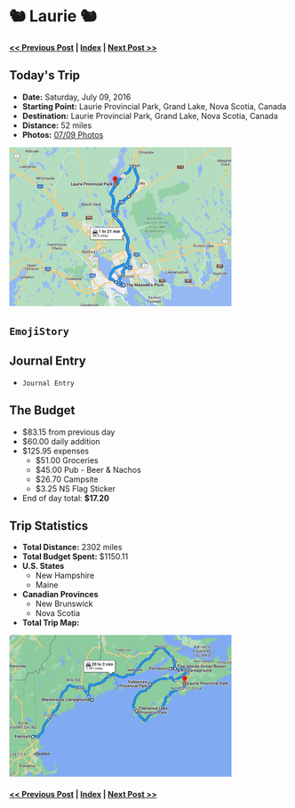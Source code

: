 # 🐿  Laurie 🐿

#### [<< Previous Post](https://jay-d.me/2016RT-07-08) | [Index](../../README.md) | [Next Post >>](https://jay-d.me/2016RT-07-10)

## Today's Trip
* **Date:** Saturday, July 09, 2016
* **Starting Point:** Laurie Provincial Park, Grand Lake, Nova Scotia, Canada
* **Destination:** Laurie Provincial Park, Grand Lake, Nova Scotia, Canada
* **Distance:** 52 miles
* **Photos:** [07/09 Photos](https://jay-d.me/2016RT-07-09-photos)

<img src="../maps/day/07-09.png" alt="day map" width="400"/>

##  `EmojiStory`

## Journal Entry

* `Journal Entry`

## The Budget

* $83.15 from previous day
* $60.00 daily addition
* $125.95 expenses
  * $51.00	Groceries
  * $45.00	Pub - Beer & Nachos
  * $26.70	Campsite
  * $3.25	NS Flag Sticker
* End of day total: **$17.20**

## Trip Statistics

* **Total Distance:** 2302 miles
* **Total Budget Spent:** $1150.11
* **U.S. States**
  * New Hampshire
  * Maine
* **Canadian Provinces**
  * New Brunswick
  * Nova Scotia
* **Total Trip Map:**

<img src="../maps/total/07-09-total.png" alt="total trip map" width="400"/>

#### [<< Previous Post](https://jay-d.me/2016RT-07-08) | [Index](../../README.md) | [Next Post >>](https://jay-d.me/2016RT-07-10)

